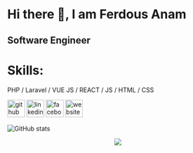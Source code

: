 # Hi there 👋, I am Ferdous Anam
## Software Engineer

# Skills:
PHP / Laravel / VUE JS / REACT / JS / HTML / CSS


[<img src='https://cdn.jsdelivr.net/npm/simple-icons@3.0.1/icons/github.svg' alt='github' height='40'>](https://github.com/ferdousanam)  [<img src='https://cdn.jsdelivr.net/npm/simple-icons@3.0.1/icons/linkedin.svg' alt='linkedin' height='40'>](https://www.linkedin.com/in/ferdous-anam/)  [<img src='https://cdn.jsdelivr.net/npm/simple-icons@3.0.1/icons/facebook.svg' alt='facebook' height='40'>](https://www.facebook.com/ferdous.anam)  [<img src='https://cdn.jsdelivr.net/npm/simple-icons@3.0.1/icons/icloud.svg' alt='website' height='40'>](https://ferdousanam.xyz)  

![GitHub stats](https://github-readme-stats.vercel.app/api?username=ferdousanam&show_icons=true)

<p align="center">
  <a href="http://hits.dwyl.com/ferdousanam/ferdousanam">
    <img align="center" src="http://hits.dwyl.com/ferdousanam/ferdousanam.svg">
  </a>
</p>
